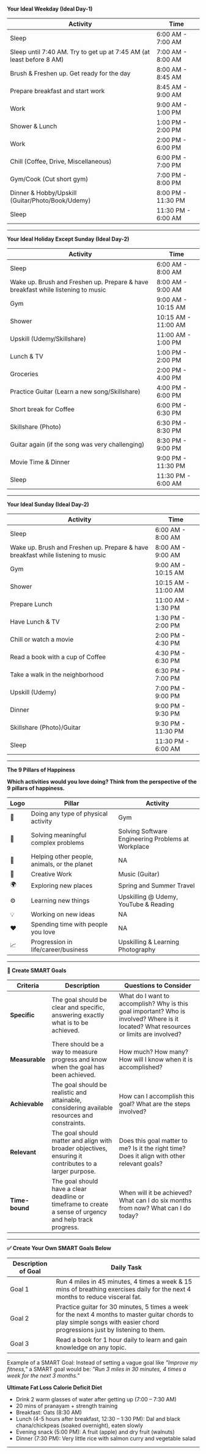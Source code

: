 **Your Ideal Weekday (Ideal Day-1)**

| Activity | Time |
|----------|------|
| Sleep | 6:00 AM - 7:00 AM |
| Sleep until 7:40 AM. Try to get up at 7:45 AM (at least before 8 AM) | 7:00 AM - 8:00 AM |
| Brush & Freshen up. Get ready for the day | 8:00 AM - 8:45 AM |
| Prepare breakfast and start work | 8:45 AM - 9:00 AM |
| Work | 9:00 AM - 1:00 PM |
| Shower & Lunch | 1:00 PM - 2:00 PM |
| Work | 2:00 PM - 6:00 PM |
| Chill (Coffee, Drive, Miscellaneous) | 6:00 PM - 7:00 PM |
| Gym/Cook (Cut short gym) | 7:00 PM - 8:00 PM |
| Dinner & Hobby/Upskill (Guitar/Photo/Book/Udemy) | 8:00 PM - 11:30 PM |
| Sleep | 11:30 PM - 6:00 AM |

---

**Your Ideal Holiday Except Sunday (Ideal Day-2)**

| Activity | Time |
|----------|------|
| Sleep | 6:00 AM - 8:00 AM |
| Wake up. Brush and Freshen up. Prepare & have breakfast while listening to music | 8:00 AM - 9:00 AM |
| Gym | 9:00 AM - 10:15 AM |
| Shower | 10:15 AM - 11:00 AM |
| Upskill (Udemy/Skillshare) | 11:00 AM - 1:00 PM |
| Lunch & TV | 1:00 PM - 2:00 PM |
| Groceries | 2:00 PM - 4:00 PM |
| Practice Guitar (Learn a new song/Skillshare) | 4:00 PM - 6:00 PM |
| Short break for Coffee | 6:00 PM - 6:30 PM |
| Skillshare (Photo) | 6:30 PM - 8:30 PM |
| Guitar again (if the song was very challenging) | 8:30 PM - 9:00 PM |
| Movie Time & Dinner | 9:00 PM - 11:30 PM |
| Sleep | 11:30 PM - 6:00 AM |

---

**Your Ideal Sunday (Ideal Day-2)**

| Activity | Time |
|----------|------|
| Sleep | 6:00 AM - 8:00 AM |
| Wake up. Brush and Freshen up. Prepare & have breakfast while listening to music | 8:00 AM - 9:00 AM |
| Gym | 9:00 AM - 10:15 AM |
| Shower | 10:15 AM - 11:00 AM |
| Prepare Lunch | 11:00 AM - 1:30 PM |
| Have Lunch & TV | 1:30 PM - 2:00 PM |
| Chill or watch a movie | 2:00 PM - 4:30 PM |
| Read a book with a cup of Coffee | 4:30 PM - 6:30 PM |
| Take a walk in the neighborhood | 6:30 PM - 7:00 PM |
| Upskill (Udemy) | 7:00 PM - 9:00 PM |
| Dinner | 9:00 PM - 9:30 PM |
| Skillshare (Photo)/Guitar | 9:30 PM - 11:30 PM |
| Sleep | 11:30 PM - 6:00 AM |

---

**The 9 Pillars of Happiness**

**Which activities would you love doing? Think from the perspective of the 9 pillars of happiness.**

|Logo| Pillar | Activity |
|--------|---------|----------|
| 💪 | Doing any type of physical activity | Gym |
| 📝 | Solving meaningful complex problems | Solving Software Engineering Problems at Workplace |
| 🌱 | Helping other people, animals, or the planet | NA |
| 🎨 | Creative Work | Music (Guitar) |
| 🌍 | Exploring new places | Spring and Summer Travel |
| ⚙️ | Learning new things | Upskilling @ Udemy, YouTube & Reading |
| 💡 | Working on new ideas | NA |
| ❤️ | Spending time with people you love | NA |
| 📈 | Progression in life/career/business | Upskilling & Learning Photography |

---

**🎯 Create SMART Goals**

| Criteria | Description | Questions to Consider |
|----------|-------------|------------------------|
| **Specific** | The goal should be clear and specific, answering exactly what is to be achieved. | What do I want to accomplish? Why is this goal important? Who is involved? Where is it located? What resources or limits are involved? |
| **Measurable** | There should be a way to measure progress and know when the goal has been achieved. | How much? How many? How will I know when it is accomplished? |
| **Achievable** | The goal should be realistic and attainable, considering available resources and constraints. | How can I accomplish this goal? What are the steps involved? |
| **Relevant** | The goal should matter and align with broader objectives, ensuring it contributes to a larger purpose. | Does this goal matter to me? Is it the right time? Does it align with other relevant goals? |
| **Time-bound** | The goal should have a clear deadline or timeframe to create a sense of urgency and help track progress. | When will it be achieved? What can I do six months from now? What can I do today? |

---

**✅ Create Your Own SMART Goals Below**

| Description of Goal | Daily Task |
|---------------------|-----------|
| Goal 1 | Run 4 miles in 45 minutes, 4 times a week & 15 mins of breathing exercises daily for the next 4 months to reduce visceral fat. |
| Goal 2 | Practice guitar for 30 minutes, 5 times a week for the next 4 months to master guitar chords to play simple songs with easier chord progressions just by listening to them. |
| Goal 3 | Read a book for 1 hour daily to learn and gain knowledge on any topic. |

Example of a SMART Goal: Instead of setting a vague goal like *"Improve my fitness,"* a SMART goal would be: *"Run 3 miles in 30 minutes, 4 times a week for the next 3 months."*


**Ultimate Fat Loss Calorie Deficit Diet**

- Drink 2 warm glasses of water after getting up (7:00 – 7:30 AM)
- 20 mins of pranayam + strength training
- Breakfast: Oats (8:30 AM)
- Lunch (4-5 hours after breakfast, 12:30 – 1:30 PM): Dal and black chana/chickpeas (soaked overnight), eaten slowly
- Evening snack (5:00 PM): A fruit (apple) and dry fruit (walnuts)
- Dinner (7:30 PM): Very little rice with salmon curry and vegetable salad

---
